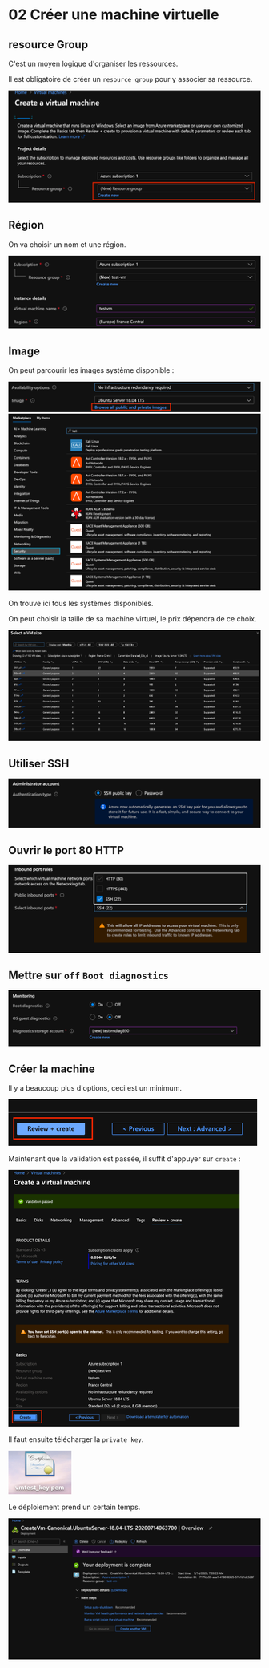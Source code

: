 # 02 Créer une machine virtuelle

## resource Group

C'est un moyen logique d'organiser les ressources.

Il est obligatoire de créer un `resource group` pour y associer sa ressource.

<img src="assets/Screenshot2020-07-14at06.39.54.png" alt="Screenshot 2020-07-14 at 06.39.54" style="zoom:50%;" />

## Région

On va choisir un nom et une région.

<img src="assets/Screenshot2020-07-14at06.44.14.png" alt="Screenshot 2020-07-14 at 06.44.14" style="zoom:50%;" />

## Image

On peut parcourir les images système disponible :

<img src="assets/Screenshot2020-07-14at06.45.16.png" alt="Screenshot 2020-07-14 at 06.45.16" style="zoom:50%;" />

<img src="assets/Screenshot2020-07-14at06.48.09.png" alt="Screenshot 2020-07-14 at 06.48.09" style="zoom:50%;" />

On trouve ici tous les systèmes disponibles.

On peut choisir la taille de sa machine virtuel, le prix dépendra de ce choix.

<img src="assets/Screenshot2020-07-14at06.54.38.png" alt="Screenshot 2020-07-14 at 06.54.38" style="zoom:50%;" />

## Utiliser SSH

<img src="assets/Screenshot2020-07-14at06.58.06.png" alt="Screenshot 2020-07-14 at 06.58.06" style="zoom:50%;" />

## Ouvrir le port 80 HTTP

<img src="assets/Screenshot2020-07-14at07.02.34.png" alt="Screenshot 2020-07-14 at 07.02.34" style="zoom:50%;" />

## Mettre sur `off` `Boot diagnostics`

<img src="assets/Screenshot2020-07-14at07.03.40.png" alt="Screenshot 2020-07-14 at 07.03.40" style="zoom:50%;" />

## Créer la machine

Il y a beaucoup plus d'options, ceci est un minimum.

<img src="assets/Screenshot2020-07-14at07.04.28.png" alt="Screenshot 2020-07-14 at 07.04.28" style="zoom:50%;" />

Maintenant que la validation est passée, il suffit d'appuyer sur `create` :

<img src="assets/Screenshot2020-07-14at07.07.12.png" alt="Screenshot 2020-07-14 at 07.07.12" style="zoom:50%;" />

Il faut ensuite télécharger la `private key`.

<img src="assets/key.png" alt="key" style="zoom:50%;" />

Le déploiement prend un certain temps.

<img src="assets/Screenshot2020-07-14at07.10.25.png" alt="Screenshot 2020-07-14 at 07.10.25" style="zoom:50%;" />
